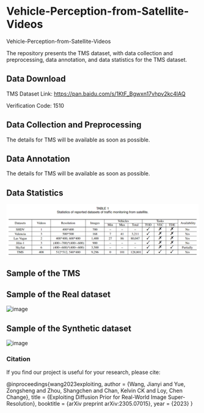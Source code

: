 # Vehicle-Perception-from-Satellite-Videos


Vehicle-Perception-from-Satellite-Videos


The repository presents the TMS dataset, with data collection and preprocessing, data annotation, and data statistics for the TMS dataset.


## Data Download  
 
 TMS Dataset Link: https://pan.baidu.com/s/1KtF_Bgwxn17vhpv2kc4lAQ

 
Verification Code: 1510 

## Data Collection and Preprocessing
The details for TMS will be available as soon as possible.

## Data Annotation
The details for TMS will be available as soon as possible.

 
## Data Statistics

![image](https://github.com/Chenxi1510/Remote-sensing-Image-Compression/blob/main/Image/tmfs.png)

## Sample of the TMS

## Sample of the Real dataset
  
![image](https://github.com/Chenxi1510/Remote-sensing-Image-Compression/blob/main/Image/Real.png)


## Sample of the Synthetic dataset

![image](https://github.com/Chenxi1510/Remote-sensing-Image-Compression/blob/main/Image/Synthetic.png)




### Citation

If you find our project is useful for your research, please cite:

 @inproceedings{wang2023exploiting,
        author = {Wang, Jianyi and Yue, Zongsheng and Zhou, Shangchen and Chan, Kelvin CK and Loy, Chen Change},
        title = {Exploiting Diffusion Prior for Real-World Image Super-Resolution},
        booktitle = {arXiv preprint arXiv:2305.07015},
        year = {2023}
    }







